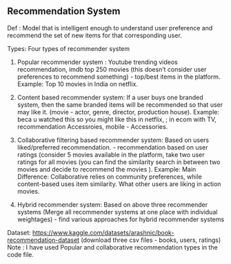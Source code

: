 ## Recommendation System 

Def : Model that is intelligent enough to understand user preference and recommend the set of new items for that corresponding user.

Types: Four types of recommender system

1. Popular recommender system : Youtube trending videos recommendation, imdb top 250 movies (this doesn’t consider user preferences to recommend something) - top/best items in the platform. Example: Top 10 movies in India on netflix.
2. Content based recommender system: If a user buys one branded system, then the same branded items will be recommended so that user may like it. (movie - actor, genre, director, production house). Example: beca u watched this so you might like this in netflix, ; in ecom with TV, recommendation Accessroies, mobile - Accessories.
3. Collaborative filtering based recommender system: Based on users liked/preferred recommendation. - recommendation based on user ratings (consider 5 movies available in the platform, take two user ratings for all movies (you can find the similarity search in between two movies and decide to recommend the movies ). Example: Main Difference: Collaborative relies on community preferences, while content-based uses item similarity. What other users are liking in action movies.

4. Hybrid recommender system: Based on above three recommender systems (Merge all recommender systems at one place with individual weightages) - find various approaches for hybrid recommender systems 

Dataset: https://www.kaggle.com/datasets/arashnic/book-recommendation-dataset (download three csv files - books, users, ratings)
Note : I have used Popular and collaborative recommendation types in the code file.